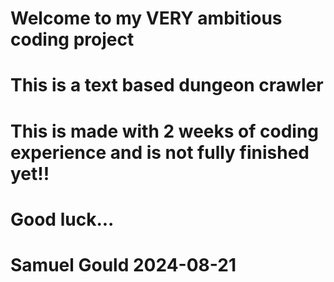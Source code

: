 # Welcome to my VERY ambitious coding project
# This is a text based dungeon crawler
# This is made with 2 weeks of coding experience and is not fully finished yet!!
# Good luck...
# Samuel Gould 2024-08-21
